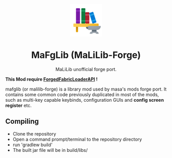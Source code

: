 <center><div align="center">

<img height="100" src="icon/400x400.png" width="100"/>

# MaFgLib (MaLiLib-Forge)

MaLiLib unofficial forge port.

</div></center>

**This Mod require [ForgedFabricLoaderAPI](https://github.com/PortingLab/ForgedFabricLoaderAPI) !**

mafglib (or malilib-forge) is a library mod used by masa's mods forge port. It contains some common code previously
duplicated in most of the mods, such as multi-key capable keybinds, configuration GUIs and **config screen register** etc.

## Compiling
- Clone the repository
- Open a command prompt/terminal to the repository directory
- run 'gradlew build'
- The built jar file will be in build/libs/
